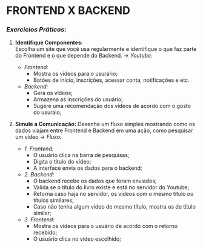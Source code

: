# **FRONTEND X BACKEND**

### *Exercícios Práticos:*

1. **Identifique Componentes:**    
    Escolha um site que você usa regularmente e identifique o que faz parte do Frontend e o que depende do Backend.
&rarr; *Youtube:*
    - *Frontend:*
        - Mostra os vídeos para o usurário;
        - Botões de início, inscrições, acessar conta, notificações e etc.
    - *Backend:*
        - Gera os vídeos;
        - Armazena as inscrições do usuário;
        - Sugere uma recomendação dos vídeos de acordo com o gosto do usuráio;

2. **Simule a Comunicação:**
    Desenhe um fluxo simples mostrando como os dados viajam entre Frontend e Backend em uma ação, como pesquisar um vídeo
&rarr; *Fluxo:*
    - *1. Frontend:*
        - O usuário clica na barra de pesquisas;
        - Digita o título do vídeo;
        - A interface envia os dados para o backend;
    - *2. Backend:*
        - O backend recebe os dados que foram enviados;
        - Valida se o título do livro existe e está no servidor do Youtube;
        - Retorna caso haja no servidor, os vídeos com o mesmo título ou títulos similares;
        - Caso não tenha algum vídeo de mesmo título, mostra os de título similar;
    - *3. Frontend:*
        - Mostra os vídeos para o usuário de acordo com o retorno recebido;
        - O usuário clica no vídeo escolhido;